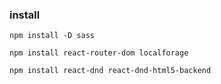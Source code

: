 ### install

```
npm install -D sass

```

```
npm install react-router-dom localforage
```

```
npm install react-dnd react-dnd-html5-backend
```
